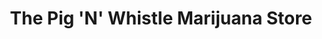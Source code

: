 ---
title: "The Pig 'N' Whistle Marijuana Store"
url: /denver/the-pig-n-whistle-marijuana-store/
shop: cannabis
---